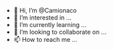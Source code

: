 - 👋 Hi, I’m @Camionaco
- 👀 I’m interested in ...
- 🌱 I’m currently learning ...
- 💞️ I’m looking to collaborate on ...
- 📫 How to reach me ...

<!---
Camionaco/Camionaco is a ✨ special ✨ repository because its `README.md` (this file) appears on your GitHub profile.
You can click the Preview link to take a look at your changes.
--->
